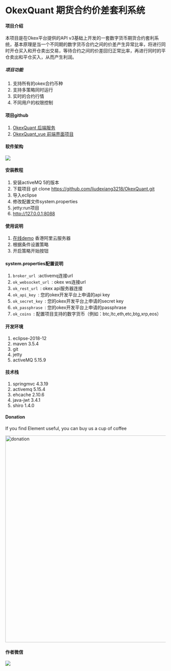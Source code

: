 # OkexQuant 期货合约价差套利系统

#### 项目介绍
本项目是在Okex平台提供的API v3基础上开发的一套数字货币期货合约套利系统，基本原理是当一个不同期的数字货币合约之间的价差产生异常比率，将进行同时开仓买入和开仓卖出交易，等待合约之间的价差回归正常比率，再进行同时的平仓卖出和平仓买入，从而产生利润。
##### 项目功能
1. 支持所有的okex合约币种
2. 支持多策略同时运行
3. 实时的合约行情
4. 不同用户的权限控制

#### 项目github
1. [OkexQuant 后端服务](https://github.com/liudexiang3218/OkexQuant)
1. [OkexQuant_vue 前端界面项目](https://github.com/liudexiang3218/OkexQuant_vue)

#### 软件架构
<img src="https://github.com/liudexiang3218/OkexQuant/blob/master/ScreenShots/flow.png?raw=true">


#### 安装教程

1. 安装activeMQ 5的版本
1. 下载项目 git clone https://github.com/liudexiang3218/OkexQuant.git
2. 导入eclipse
3. 修改配置文件system.properties
4. jetty:run项目 
5. http://127.0.0.1:8088

#### 使用说明

1. [在线demo](http://47.75.108.228) 香港阿里云服务器
2. 根据条件设置策略
3. 开启策略开始按钮

#### system.properties配置说明

1.  ``broker_url ``:activemq连接url
2.  ``ok_websocket_url ``: okex ws连接url
3.  ``ok_rest_url ``: okex api服务器连接
3.  ``ok_api_key ``: 您的okex开发平台上申请的api key
4.  ``ok_secret_key ``: 您的okex开发平台上申请的secret key
5.  ``ok_passphrase ``: 您的okex开发平台上申请的passphrase
6.  ``ok_coins ``: 配置项目支持的数字货币（例如：btc,ltc,eth,etc,btg,xrp,eos）

#### 开发环境

1. eclipse-2018-12
2. maven 3.5.4
3. git
4. jetty
5. activeMQ 5.15.9

#### 技术栈
1. springmvc 4.3.19
2. activemq 5.15.4
3. ehcache 2.10.6
4. java-jwt 3.4.1
5. shiro 1.4.0

#### Donation
If you find Element useful, you can buy us a cup of coffee

<img width="650" src="https://github.com/liudexiang3218/OkexQuant/blob/master/ScreenShots/qrcode.png?raw=true" alt="donation">

#### 作者微信
<img src="https://github.com/liudexiang3218/OkexQuant/blob/master/ScreenShots/wechatqr.png?raw=true">
